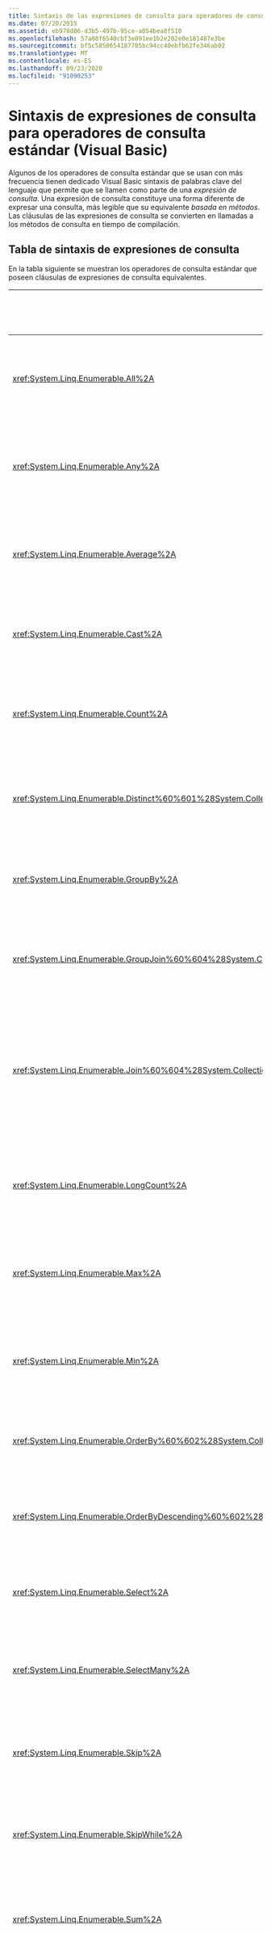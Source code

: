 ```yaml
---
title: Sintaxis de las expresiones de consulta para operadores de consulta estándar
ms.date: 07/20/2015
ms.assetid: eb978d86-d3b5-497b-95ce-a054bea8f510
ms.openlocfilehash: 57a08f6540cbf3e091ee1b2e202e0e181487e3be
ms.sourcegitcommit: bf5c5850654187705bc94cc40ebfb62fe346ab02
ms.translationtype: MT
ms.contentlocale: es-ES
ms.lasthandoff: 09/23/2020
ms.locfileid: "91090253"
---
```

# <a name="query-expression-syntax-for-standard-query-operators-visual-basic"></a>Sintaxis de expresiones de consulta para operadores de consulta estándar (Visual Basic)

Algunos de los operadores de consulta estándar que se usan con más frecuencia tienen dedicado Visual Basic sintaxis de palabras clave del lenguaje que permite que se llamen como parte de una *expresión de consulta*. Una expresión de consulta constituye una forma diferente de expresar una consulta, más legible que su equivalente *basada en métodos*. Las cláusulas de las expresiones de consulta se convierten en llamadas a los métodos de consulta en tiempo de compilación.  
  
## <a name="query-expression-syntax-table"></a>Tabla de sintaxis de expresiones de consulta  

 En la tabla siguiente se muestran los operadores de consulta estándar que poseen cláusulas de expresiones de consulta equivalentes.  
  
|Método|Visual Basic sintaxis de expresiones de consulta|  
|------------|------------------------------------------|  
|<xref:System.Linq.Enumerable.All%2A>|`Aggregate … In … Into All(…)`<br /><br /> (Para obtener más información, vea [cláusula Aggregate](../../../language-reference/queries/aggregate-clause.md)).|  
|<xref:System.Linq.Enumerable.Any%2A>|`Aggregate … In … Into Any()`<br /><br /> (Para obtener más información, vea [cláusula Aggregate](../../../language-reference/queries/aggregate-clause.md)).|  
|<xref:System.Linq.Enumerable.Average%2A>|`Aggregate … In … Into Average()`<br /><br /> (Para obtener más información, vea [cláusula Aggregate](../../../language-reference/queries/aggregate-clause.md)).|  
|<xref:System.Linq.Enumerable.Cast%2A>|`From … As …`<br /><br /> (Para obtener más información, vea [cláusula FROM](../../../language-reference/queries/from-clause.md)).|  
|<xref:System.Linq.Enumerable.Count%2A>|`Aggregate … In … Into Count()`<br /><br /> (Para obtener más información, vea [cláusula Aggregate](../../../language-reference/queries/aggregate-clause.md)).|  
|<xref:System.Linq.Enumerable.Distinct%60%601%28System.Collections.Generic.IEnumerable%7B%60%600%7D%29>|`Distinct`<br /><br /> (Para obtener más información, vea [DISTINCT (cláusula](../../../language-reference/queries/distinct-clause.md))).|  
|<xref:System.Linq.Enumerable.GroupBy%2A>|`Group … By … Into …`<br /><br /> (Para obtener más información, vea [cláusula Group by](../../../language-reference/queries/group-by-clause.md)).|  
|<xref:System.Linq.Enumerable.GroupJoin%60%604%28System.Collections.Generic.IEnumerable%7B%60%600%7D%2CSystem.Collections.Generic.IEnumerable%7B%60%601%7D%2CSystem.Func%7B%60%600%2C%60%602%7D%2CSystem.Func%7B%60%601%2C%60%602%7D%2CSystem.Func%7B%60%600%2CSystem.Collections.Generic.IEnumerable%7B%60%601%7D%2C%60%603%7D%29>|`Group Join … In … On …`<br /><br /> (Para obtener más información, vea [cláusula Group join](../../../language-reference/queries/group-join-clause.md)).|  
|<xref:System.Linq.Enumerable.Join%60%604%28System.Collections.Generic.IEnumerable%7B%60%600%7D%2CSystem.Collections.Generic.IEnumerable%7B%60%601%7D%2CSystem.Func%7B%60%600%2C%60%602%7D%2CSystem.Func%7B%60%601%2C%60%602%7D%2CSystem.Func%7B%60%600%2C%60%601%2C%60%603%7D%29>|`From x In …, y In … Where x.a = b.a`<br /><br /> o bien<br /><br /> `Join … [As …]In … On …`<br /><br /> (Para obtener más información, vea [cláusula join](../../../language-reference/queries/join-clause.md)).|  
|<xref:System.Linq.Enumerable.LongCount%2A>|`Aggregate … In … Into LongCount()`<br /><br /> (Para obtener más información, vea [cláusula Aggregate](../../../language-reference/queries/aggregate-clause.md)).|  
|<xref:System.Linq.Enumerable.Max%2A>|`Aggregate … In … Into Max()`<br /><br /> (Para obtener más información, vea [cláusula Aggregate](../../../language-reference/queries/aggregate-clause.md)).|  
|<xref:System.Linq.Enumerable.Min%2A>|`Aggregate … In … Into Min()`<br /><br /> (Para obtener más información, vea [cláusula Aggregate](../../../language-reference/queries/aggregate-clause.md)).|  
|<xref:System.Linq.Enumerable.OrderBy%60%602%28System.Collections.Generic.IEnumerable%7B%60%600%7D%2CSystem.Func%7B%60%600%2C%60%601%7D%29>|`Order By`<br /><br /> (Para obtener más información, vea [cláusula order by](../../../language-reference/queries/order-by-clause.md)).|  
|<xref:System.Linq.Enumerable.OrderByDescending%60%602%28System.Collections.Generic.IEnumerable%7B%60%600%7D%2CSystem.Func%7B%60%600%2C%60%601%7D%29>|`Order By … Descending`<br /><br /> (Para obtener más información, vea [cláusula order by](../../../language-reference/queries/order-by-clause.md)).|  
|<xref:System.Linq.Enumerable.Select%2A>|`Select`<br /><br /> (Para obtener más información, vea [cláusula SELECT](../../../language-reference/queries/select-clause.md)).|  
|<xref:System.Linq.Enumerable.SelectMany%2A>|Varias `From` cláusulas<br /><br /> (Para obtener más información, vea [cláusula FROM](../../../language-reference/queries/from-clause.md)).|  
|<xref:System.Linq.Enumerable.Skip%2A>|`Skip`<br /><br /> (Para obtener más información, vea la [cláusula SKIP](../../../language-reference/queries/skip-clause.md)).|  
|<xref:System.Linq.Enumerable.SkipWhile%2A>|`Skip While`<br /><br /> (Para obtener más información, vea la [cláusula SKIP while](../../../language-reference/queries/skip-while-clause.md)).|  
|<xref:System.Linq.Enumerable.Sum%2A>|`Aggregate … In … Into Sum()`<br /><br /> (Para obtener más información, vea [cláusula Aggregate](../../../language-reference/queries/aggregate-clause.md)).|  
|<xref:System.Linq.Enumerable.Take%2A>|`Take`<br /><br /> (Para obtener más información, consulte [Take (cláusula](../../../language-reference/queries/take-clause.md))).|  
|<xref:System.Linq.Enumerable.TakeWhile%2A>|`Take While`<br /><br /> (Para obtener más información, vea [Take while (cláusula](../../../language-reference/queries/take-while-clause.md))).|  
|<xref:System.Linq.Enumerable.ThenBy%60%602%28System.Linq.IOrderedEnumerable%7B%60%600%7D%2CSystem.Func%7B%60%600%2C%60%601%7D%29>|`Order By …, …`<br /><br /> (Para obtener más información, vea [cláusula order by](../../../language-reference/queries/order-by-clause.md)).|  
|<xref:System.Linq.Enumerable.ThenByDescending%60%602%28System.Linq.IOrderedEnumerable%7B%60%600%7D%2CSystem.Func%7B%60%600%2C%60%601%7D%29>|`Order By …, … Descending`<br /><br /> (Para obtener más información, vea [cláusula order by](../../../language-reference/queries/order-by-clause.md)).|  
|<xref:System.Linq.Enumerable.Where%2A>|`Where`<br /><br /> (Para obtener más información, vea la [cláusula WHERE](../../../language-reference/queries/where-clause.md)).|  
  
## <a name="see-also"></a>Vea también

- <xref:System.Linq.Enumerable>
- <xref:System.Linq.Queryable>
- [Información general sobre operadores de consulta estándar (Visual Basic)](standard-query-operators-overview.md)
- [Clasificación de operadores de consulta estándar por modo de ejecución (Visual Basic)](classification-of-standard-query-operators-by-manner-of-execution.md)
